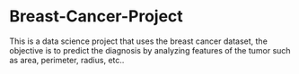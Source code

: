 # Breast-Cancer-Project
This is a data science project that uses the breast cancer dataset, the objective is to predict the diagnosis by analyzing features of the tumor such as area, perimeter, radius, etc..
